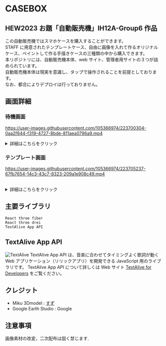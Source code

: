 # CASEBOX

## HEW2023 お題「自動販売機」IH12A-Group6 作品

この自動販売機ではスマホケースを購入することができます。<br>
STAFF に用意されたテンプレートケース、自由に画像を入れて作るオリジナルケース、ペイントして作る手描きケースの三種類の中から購入できます。<br>
本リポジトリには、自動販売機本体、web サイト、管理者用サイトの３つが詰められています。<br>
自動販売機本体は現実を意識し、タップで操作されることを前提としております。<br>
なお、都合によりデプロイは行っておりません。

## 画面詳細

### 待機画面

https://user-images.githubusercontent.com/105366974/223700304-0aa2f844-f319-4727-8bde-811aea0796a9.mp4
<br>
<details>
    <summary>詳細はこちらをクリック</summary>
    タップで音声が出て遷移します。
    他の画面で一定時間操作されないと待機画面へ遷移します。
</details>

### テンプレート画面


https://user-images.githubusercontent.com/105366974/223705237-67fb7654-14c3-43c7-8323-209a1e908c49.mp4

<br>
<details>
    <summary>詳細はこちらをクリック</summary>
    
タブまたは左下のカードを押すと遷移できます。
スタッフが用意したスマホのケースが並んでいます。
管理者サイトからデザインを追加することができます。
</details>

## 主要ライブラリ

```
React three fiber
React three drei
TextAlive App API
```

## TextAlive App API

![TextAlive](https://i.gyazo.com/thumb/1000/5301e6f642d255c5cfff98e049b6d1f3-png.png)
TextAlive App API は、音楽に合わせてタイミングよく歌詞が動く Web アプリケーション（リリックアプリ）を開発できる JavaScript 用のライブラリです。
TextAlive App API について詳しくは Web サイト [TextAlive for Developers](https://developer.textalive.jp/) をご覧ください。

## クレジット

- Miku 3Dmodel : [すず](https://github.com/suzumashi)
- Google Earth Studio : Google

## 注意事項

画像素材の改変，二次配布は固く禁じます.
